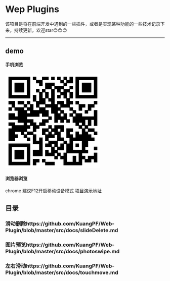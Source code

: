 # Wep Plugins
该项目是将在前端开发中遇到的一些插件，或者是实现某种功能的一些技术记录下来，持续更新，欢迎star:blush::blush::blush:

****
## demo
#### 手机浏览
![image](https://github.com/KuangPF/Web-Plugin/blob/master/static/index/demo.png)
#### 浏览器浏览 
chrome 建议F12开启移动设备模式
[项目演示地址](https://kuangpf.github.io/Web-Plugin/dist/#/)
## 目录
### 滑动删除https://github.com/KuangPF/Web-Plugin/blob/master/src/docs/slideDelete.md
### 图片预览https://github.com/KuangPF/Web-Plugin/blob/master/src/docs/photoswipe.md
### 左右滑动https://github.com/KuangPF/Web-Plugin/blob/master/src/docs/touchmove.md
